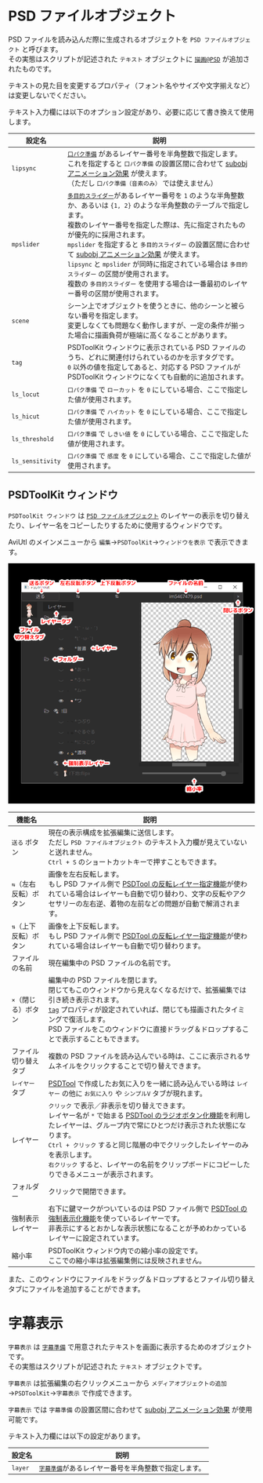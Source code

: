 # PSD ファイルオブジェクト

PSD ファイルを読み込んだ際に生成されるオブジェクトを `PSD ファイルオブジェクト` と呼びます。  
その実態はスクリプトが記述された `テキスト` オブジェクトに [`描画@PSD`](psd.md#描画@PSD) が追加されたものです。

テキストの見た目を変更するプロパティ（フォント名やサイズや文字揃えなど）は変更しないでください。

テキスト入力欄には以下のオプション設定があり、必要に応じて書き換えて使用します。

設定名|説明
---|---
`lipsync`|[`口パク準備`](prep.md#口パク準備@PSDToolKit) があるレイヤー番号を半角整数で指定します。<br>これを指定すると `口パク準備` の設置区間に合わせて [subobj アニメーション効果](subobj.md) が使えます。<br>（ただし `口パク準備（音素のみ）` では使えません）
`mpslider`|[`多目的スライダー`](prep.md#多目的スライダー@PSDToolKit)があるレイヤー番号を `1` のような半角整数か、あるいは `{1, 2}` のような半角整数のテーブルで指定します。<br>複数のレイヤー番号を指定した際は、先に指定されたものが優先的に採用されます。<br>`mpslider` を指定すると `多目的スライダー` の設置区間に合わせて [subobj アニメーション効果](subobj.md) が使えます。<br>`lipsync` と `mpslider` が同時に指定されている場合は `多目的スライダー` の区間が使用されます。<br>複数の `多目的スライダー` を使用する場合は一番最初のレイヤー番号の区間が使用されます。
`scene`|シーン上でオブジェクトを使うときに、他のシーンと被らない番号を指定します。<br>変更しなくても問題なく動作しますが、一定の条件が揃った場合に描画負荷が極端に高くなることがあります。
`tag`|PSDToolKit ウィンドウに表示されている PSD ファイルのうち、どれに関連付けられているのかを示すタグです。<br>`0` 以外の値を指定してあると、対応する PSD ファイルが PSDToolKit ウィンドウになくても自動的に追加されます。
`ls_locut`|`口パク準備` で `ローカット` を `0` にしている場合、ここで指定した値が使用されます。
`ls_hicut`|`口パク準備` で `ハイカット` を `0` にしている場合、ここで指定した値が使用されます。
`ls_threshold`|`口パク準備` で `しきい値` を `0` にしている場合、ここで指定した値が使用されます。
`ls_sensitivity`|`口パク準備` で `感度` を `0` にしている場合、ここで指定した値が使用されます。

## PSDToolKit ウィンドウ

`PSDToolKit ウィンドウ` は [`PSD ファイルオブジェクト`](#PSD_ファイルオブジェクト) のレイヤーの表示を切り替えたり、レイヤー名をコピーしたりするために使用するウィンドウです。

AviUtl のメインメニューから `編集`→`PSDToolKit`→`ウィンドウを表示` で表示できます。

![PSDToolKit ウィンドウ](assets/obj-ptkwnd.png)

機能名|説明
---|---
`送る` ボタン|現在の表示構成を拡張編集に送信します。<br>ただし `PSD ファイルオブジェクト` のテキスト入力欄が見えていないと送れません。<br>`Ctrl + S` のショートカットキーで押すこともできます。
`⇆`（左右反転）ボタン|画像を左右反転します。<br>もし PSD ファイル側で [PSDTool の反転レイヤー指定機能](https://oov.github.io/psdtool/manual.html#original-feature-flip)が使われている場合はレイヤーも自動で切り替わり、文字の反転やアクセサリーの左右逆、着物の左前などの問題が自動で解消されます。
`⇅`（上下反転）ボタン|画像を上下反転します。<br>もし PSD ファイル側で [PSDTool の反転レイヤー指定機能](https://oov.github.io/psdtool/manual.html#original-feature-flip)が使われている場合はレイヤーも自動で切り替わります。
ファイルの名前|現在編集中の PSD ファイルの名前です。
`×`（閉じる）ボタン|編集中の PSD ファイルを閉じます。<br>閉じてもこのウィンドウから見えなくなるだけで、拡張編集では引き続き表示されます。<br>[`tag`](#PSD_ファイルオブジェクト) プロパティが設定されていれば、閉じても描画されたタイミングで復活します。<br>PSD ファイルをこのウィンドウに直接ドラッグ＆ドロップすることで表示することもできます。
ファイル切り替えタブ|複数の PSD ファイルを読み込んでいる時は、ここに表示されるサムネイルをクリックすることで切り替えできます。
`レイヤー` タブ|[PSDTool](https://oov.github.io/psdtool/) で作成したお気に入りを一緒に読み込んでいる時は `レイヤー` の他に `お気に入り` や `シンプルV` タブが現れます。
レイヤー|`クリック` で表示／非表示を切り替えできます。<br>レイヤー名が `*` で始まる [PSDTool のラジオボタン化機能](https://oov.github.io/psdtool/manual.html#original-feature-asterisk)を利用したレイヤーは、グループ内で常にひとつだけ表示された状態になります。<br>`Ctrl + クリック` すると同じ階層の中でクリックしたレイヤーのみを表示します。<br>`右クリック` すると、レイヤーの名前をクリップボードにコピーしたりできるメニューが表示されます。
フォルダー|クリックで開閉できます。
強制表示レイヤー|右下に鍵マークがついているのは PSD ファイル側で [PSDTool の強制表示化機能](https://oov.github.io/psdtool/manual.html#original-feature-exclamation)を使っているレイヤーです。<br>非表示にするとおかしな表示状態になることが予めわかっているレイヤーに設定されています。
縮小率|PSDToolKit ウィンドウ内での縮小率の設定です。<br>ここでの縮小率は拡張編集側には反映されません。

また、このウィンドウにファイルをドラッグ＆ドロップするとファイル切り替えタブにファイルを追加することができます。

# 字幕表示

`字幕表示` は [`字幕準備`](prep.md#字幕準備) で用意されたテキストを画面に表示するためのオブジェクトです。  
その実態はスクリプトが記述された `テキスト` オブジェクトです。

`字幕表示` は拡張編集の右クリックメニューから `メディアオブジェクトの追加`→`PSDToolKit`→`字幕表示` で作成できます。

`字幕表示` では `字幕準備` の設置区間に合わせて [subobj アニメーション効果](subobj.md) が使用可能です。

テキスト入力欄には以下の設定があります。

設定名|説明
---|---
`layer`|[`字幕準備`](prep.md#字幕準備)があるレイヤー番号を半角整数で指定します。
